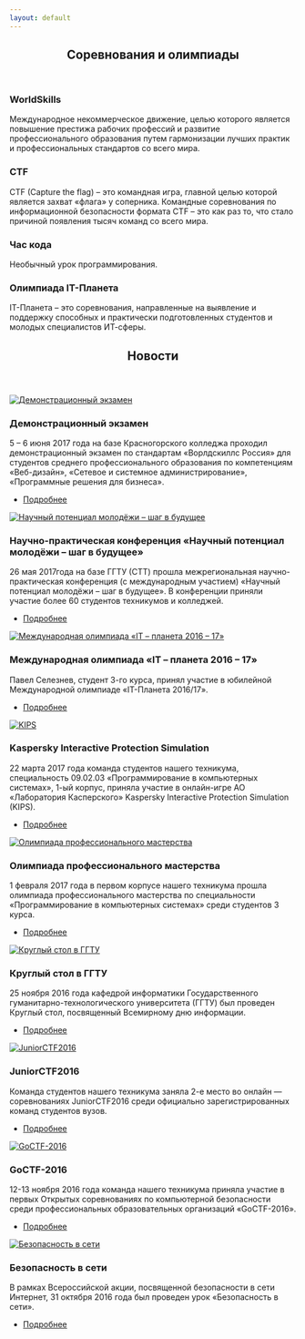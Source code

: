 ```yaml
---
layout: default
---
```


<!-- Section -->
<section>
	<header class="major">
		<h2>Соревнования и олимпиады</h2>
	</header>
	<div class="features">
		<article>
			<a href="http://worldskills.ru/" target="_blank" class="icon fa-star"></a>
			<div class="content">
				<h3>WorldSkills</h3>
			<p>Международное некоммерческое движение, целью которого является повышение престижа рабочих профессий и развитие профессионального образования путем гармонизации лучших практик и профессиональных стандартов со всего мира.</p>
			</div>
		</article>
		<article>
			<a href="http://ctfnews.ru/" target="_blank" class="icon fa-star"></a>
			<div class="content">
				<h3>CTF</h3>
				<p>CTF (Capture the flag) – это командная игра, главной целью которой является захват «флага» у соперника. Командные соревнования по информационной безопасности формата CTF – это как раз то, что стало причиной появления тысяч команд со всего мира.</p>
			</div>
		</article>
		<article>
			<a href="http://www.coderussia.ru/" target="_blank" class="icon fa-star"></a>
			<div class="content">
				<h3>Час кода</h3>
				<p>Необычный урок программирования.</p>
			</div>
		</article>
		<article>
			<a href="http://world-it-planet.org/" target="_blank" class="icon fa-star"></a>
			<div class="content">
				<h3>Олимпиада IT-Планета</h3>
				<p>IT-Планета – это соревнования, направленные на выявление и поддержку способных и практически подготовленных студентов и молодых специалистов ИТ-сферы.  </p>
			</div>
		</article>
	</div>
</section>

<!-- Section -->
<section>
	<header class="major">
		<h2>Новости</h2>
	</header>
	<div class="posts">
		<article>
			<a href="/news/wsde2017/" class="image"><img src="/news/wsde2017/pix/01.jpg" alt="Демонстрационный экзамен" /></a>
			<h3>Демонстрационный экзамен</h3>
			<p>5 – 6 июня 2017 года на базе Красногорского колледжа проходил демонстрационный экзамен по стандартам «Ворлдскиллс Россия» для студентов среднего профессионального образования по компетенциям «Веб-дизайн», «Сетевое и системное администрирование», «Программные решения для бизнеса».</p>
			<ul class="actions">
				<li><a href="/news/wsde2017/" class="button">Подробнее</a></li>
			</ul>
		</article>
		<article>
			<a href="/news/confstt2017/" class="image"><img src="/news/confstt2017/pix/1.jpg" alt="Научный потенциал молодёжи – шаг в будущее" /></a>
			<h3>Научно-практическая конференция «Научный потенциал молодёжи – шаг в будущее»</h3>
			<p>26 мая 2017года на базе ГГТУ (СТТ) прошла межрегиональная научно-практическая конференция (с международным участием) «Научный потенциал молодёжи – шаг в будущее». В конференции приняли участие более 60 студентов техникумов и колледжей.</p>
			<ul class="actions">
				<li><a href="/news/confstt2017/" class="button">Подробнее</a></li>
			</ul>
		</article>
		<article>
			<a href="/news/it-planet_2016-17/" class="image"><img src="/news/it-planet_2016-17/pix/it-planet_2016-17-foto.jpg" alt="Международная олимпиада «IT – планета 2016 – 17»" /></a>
			<h3>Международная олимпиада «IT – планета 2016 – 17»</h3>
			<p>Павел Селезнев, студент 3-го курса, принял участие в юбилейной Международной олимпиаде «IT-Планета 2016/17».</p>
			<ul class="actions">
				<li><a href="/news/it-planet_2016-17/" class="button">Подробнее</a></li>
			</ul>
		</article>
		<article>
			<a href="/news/kips23_03_17/" class="image"><img src="/news/kips23_03_17/pix/04.jpg" alt="KIPS" /></a>
			<h3>Kaspersky Interactive Protection Simulation</h3>
			<p>22 марта 2017 года команда студентов нашего техникума, специальность 09.02.03 «Программирование в компьютерных системах»,  1-ый корпус, приняла участие в онлайн-игре АО «Лаборатория Касперского» Kaspersky Interactive Protection Simulation (KIPS).</p>
			<ul class="actions">
				<li><a href="/news/kips23_03_17/" class="button">Подробнее</a></li>
			</ul>
		</article>
		<article>
			<a href="/news/olimp-feb2017/" class="image"><img src="/news/olimp-feb2017/pix/2.jpg" alt="Олимпиада профессионального мастерства" /></a>
			<h3>Олимпиада профессионального мастерства</h3>
			<p>1 февраля 2017 года в первом корпусе нашего техникума прошла олимпиада профессионального мастерства по специальности «Программирование в компьютерных системах» среди студентов 3 курса.</p>
			<ul class="actions">
				<li><a href="/news/olimp-feb2017/" class="button">Подробнее</a></li>
			</ul>
		</article>
		<article>
			<a href="/news/confggtu/" class="image"><img src="/news/confggtu/pix/1.jpg" alt="Круглый стол в ГГТУ" /></a>
			<h3>Круглый стол в ГГТУ</h3>
			<p>25 ноября 2016 года кафедрой информатики  Государственного гуманитарно-технологического университета (ГГТУ) был проведен Круглый стол, посвященный Всемирному дню информации.</p>
			<ul class="actions">
				<li><a href="/news/confggtu/" class="button">Подробнее</a></li>
			</ul>
		</article>
		<article>
			<a href="/news/juniorctf2016/" class="image"><img src="/news/juniorctf2016/logo.jpg" alt="JuniorCTF2016" /></a>
			<h3>JuniorCTF2016</h3>
			<p>Команда студентов нашего техникума заняла 2-е место во онлайн — соревнованиях JuniorCTF2016 среди официально зарегистрированных команд студентов вузов.</p>
			<ul class="actions">
				<li><a href="/news/juniorctf2016/" class="button">Подробнее</a></li>
			</ul>
		</article>
		<article>
			<a href="/news/goctf-2016/" class="image"><img src="/news/goctf-2016/pix/1.jpg" alt="GoCTF-2016" /></a>
			<h3>GoCTF-2016 </h3>
			<p>12-13 ноября 2016 года команда нашего техникума приняла участие в первых  Открытых соревнованиях по компьютерной безопасности среди профессиональных образовательных организаций «GoCTF-2016».</p>
			<ul class="actions">
				<li><a href="/news/goctf-2016/" class="button">Подробнее</a></li>
			</ul>
		</article>
		<article>
			<a href="/news/secweb/" class="image"><img src="/news/secweb/pix/01.jpg" alt="Безопасность в сети" /></a>
			<h3>Безопасность в сети</h3>
			<p>В рамках Всероссийской акции, посвященной безопасности в сети Интернет, 31 октября 2016 года был проведен урок «Безопасность в сети». <br></p>
			<ul class="actions">
				<li><a href="/news/secweb/" class="button">Подробнее</a></li>
			</ul>
		</article>
	</div>
</section>
